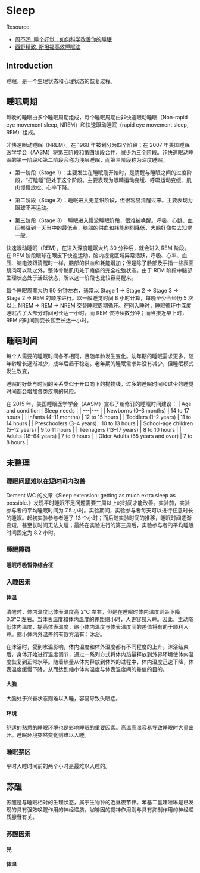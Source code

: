 # Sleep

Resource:
* [周不润. 睡个好觉：如何科学改善你的睡眠](https://www.zhihu.com/pub/book/119553646)
* [西野精致. 斯坦福高效睡眠法](https://book.douban.com/subject/30351542/)

## Introduction

睡眠，是一个生理状态和心理状态的恢复过程。

## 睡眠周期

每晚的睡眠由多个睡眠周期组成，每个睡眠周期由非快速眼动睡眠（Non-rapid eye movement sleep, NREM）和快速眼动睡眠（rapid eye movement sleep, REM）组成。

非快速眼动睡眠（NREM），在 1968 年被划分为四个阶段；在 2007 年美国睡眠医学学会（AASM）将第三阶段和第四阶段合并，减少为三个阶段。非快速眼动睡眠的第一阶段和第二阶段合称为浅层睡眠，而第三阶段称为深度睡眠。

* 第一阶段（Stage 1）：主要发生在睡眠刚开始时，是清醒与睡眠之间的过度阶段，“打瞌睡”便处于这个阶段。主要表现为眼睛运动变缓、呼吸运动变缓、肌肉慢慢放松、心率下降。

* 第二阶段（Stage 2）：睡眠进入无意识阶段，但很容易清醒过来。主要表现为眼球不再运动。

* 第三阶段（Stage 3）：睡眠进入慢波睡眠阶段，很难被唤醒。呼吸、心跳、血压都降到一天当中的最低点，脑部的供血和耗能剧烈降低，大脑好像失去知觉一般。

快速眼动睡眠（REM），在进入深度睡眠大约 30 分钟后，就会进入 REM 阶段。在 REM 阶段眼球在眼皮下快速运动，脑内视觉区域异常活跃，呼吸、心率、血压、脑电波跟清醒时一样，脑部的供血和耗能增加；但是除了脸部及手指一些表面肌肉可以动之外，整体骨骼肌肉处于瘫痪的完全松弛状态。由于 REM 阶段中脑部生理状态处于活跃状态，所以这一阶段也比较容易醒来。

每个睡眠周期大约 90 分钟左右，通常以 Stage 1 → Stage 2 → Stage 3 → Stage 2 → REM 的顺序进行。以一般睡觉时间 8 小时计算，每晚至少会经历 5 次以上 NREM → REM → NREM 交替睡眠周期循环。在刚入睡时，睡眠循环中深度睡眠占了大部分时间可长达一小时，而 REM 仅持续数分钟；而当接近早上时，REM 的时间则变长甚至长达一小时。

## 睡眠时间

每个人需要的睡眠时间各不相同，且随年龄发生变化。幼年期的睡眠需求更多，随年龄增长逐渐减少，成年后趋于稳定。老年期的睡眠需求并没有减少，但睡眠模式发生改变，

睡眠的好处与时间的关系类似于开口向下的抛物线，过多的睡眠时间和过少的睡觉时间都会增加各类疾病的风险。

在 2015 年，美国睡眠医学学会（AASM）宣布了新修订的睡眠时间建议：
| Age and condition | Sleep needs |
| ---|--- |
| Newborns (0–3 months) | 14 to 17 hours |
| Infants (4–11 months) | 12 to 15 hours |
| Toddlers (1–2 years) | 11 to 14 hours |
| Preschoolers (3–4 years) | 10 to 13 hours |
| School-age children (5–12 years) | 9 to 11 hours |
| Teenagers (13–17 years) | 8 to 10 hours |
| Adults (18–64 years) | 7 to 9 hours |
| Older Adults (65 years and over) | 7 to 8 hours |

## 未整理

### 睡眠问题难以在短时间内改善

Dement WC 的文章《Sleep extension: getting as much extra sleep as possible.》发现平时睡眠不足问题需要三周以上的时间才能改善。实验前，实验参与者的平均睡眠时间为 7.5 小时。实验期间，实验参与者每天可以进行任意时长的睡眠。起初实验参与者睡了 13 个小时；而后随实验时间的推移，睡眠时间逐渐变短，甚至长时间无法入睡；最终在实验进行的第三周后，实验参与者的平均睡眠时间固定为 8.2 小时。


### 睡眠障碍

#### 睡眠呼吸暂停综合征

### 入睡因素

#### 体温

清醒时，体内温度比体表温度高 2°C 左右，但是在睡眠时体内温度则会下降 0.3°C 左右。当体表温度和体内温度的差距缩小时，人更容易入睡。因此，主动降低体内温度，提高体表温度，缩小体内温度与体表温度间的差值将有助于顺利入睡。缩小体内外温差的有效方法有：沐浴。

在沐浴时，受到水温影响，体内温度和体外温度都有不同程度的上升。沐浴结束后，身体开始进行温度调节，通过一系列方式将体内热量释放到外界环境使体内温度恢复到正常水平。随着热量从体内释放到体外的过程中，体内温度迅速下降，体表温度缓慢下降，从而达到缩小体内温度与体表温度间的差值的目的。

#### 大脑

大脑处于兴奋状态则难以入睡，容易导致失眠症。

#### 环境

舒适的熟悉的睡眠环境也是影响睡眠的重要因素。高温高湿容易导致睡眠时大量出汗。睡眠环境突然变化则难以入睡。

### 睡眠禁区

平时入睡时间前的两个小时是最难以入睡的。

## 苏醒

苏醒是与睡眠相对的生理状态，属于生物钟的近昼夜节律。苯基二氢喹唑啉是已发现的具有强效唤醒作用的神经递质。咖啡因的提神作用则与具有抑制作用的神经递质腺苷有关。

### 苏醒因素

#### 光

#### 体温